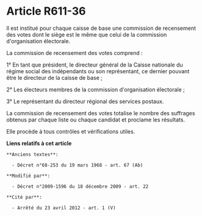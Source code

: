 # Article R611-36

Il est institué pour chaque caisse de base une commission de recensement des votes dont le siège est le même que celui de la
commission d'organisation électorale.

La commission de recensement des votes comprend :

1° En tant que président, le directeur général de la Caisse nationale du régime social des indépendants ou son représentant,
ce dernier pouvant être le directeur de la caisse de base ; 

2° Les électeurs membres de la commission d'organisation électorale ;

3° Le représentant du directeur régional des services postaux.

La commission de recensement des votes totalise le nombre des suffrages obtenus par chaque liste ou chaque candidat et
proclame les résultats.

Elle procède à tous contrôles et vérifications utiles.

**Liens relatifs à cet article**

	**Anciens textes**:

	  - Décret n°68-253 du 19 mars 1968 - art. 67 (Ab)

	**Modifié par**:

	  - Décret n°2009-1596 du 18 décembre 2009 - art. 22

	**Cité par**:

	  - Arrêté du 23 avril 2012 - art. 1 (V)
